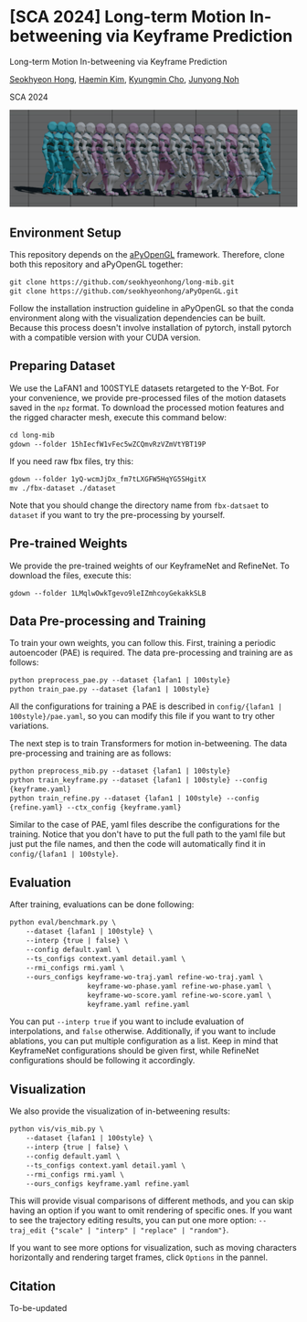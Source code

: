 # [SCA 2024] Long-term Motion In-betweening via Keyframe Prediction 

Long-term Motion In-betweening via Keyframe Prediction 

[Seokhyeon Hong](https://seokhyeonhong.github.io),
[Haemin Kim](https://www.linkedin.com/in/haem-k/),
[Kyungmin Cho](https://www.linkedin.com/in/kyungmin-cho-8ba02a208/),
[Junyong Noh](https://scholar.google.com/citations?user=u75_aBgAAAAJ&hl=en)

SCA 2024

![teaser](assets/teaser.png)

## Environment Setup
This repository depends on the [aPyOpenGL](https://github.com/seokhyeonhong/aPyOpenGL) framework.
Therefore, clone both this repository and aPyOpenGL together:
```
git clone https://github.com/seokhyeonhong/long-mib.git
git clone https://github.com/seokhyeonhong/aPyOpenGL.git
```
Follow the installation instruction guideline in aPyOpenGL so that the conda environment along with the visualization dependencies can be built.
Because this process doesn't involve installation of pytorch, install pytorch with a compatible version with your CUDA version.

## Preparing Dataset
We use the LaFAN1 and 100STYLE datasets retargeted to the Y-Bot.
For your convenience, we provide pre-processed files of the motion datasets saved in the ```npz``` format.
To download the processed motion features and the rigged character mesh, execute this command below:
```
cd long-mib
gdown --folder 15hIecfW1vFec5wZCQmvRzVZmVtYBT19P
```

If you need raw fbx files, try this:
```
gdown --folder 1yQ-wcmJjDx_fm7tLXGFW5HqYG5SHgitX
mv ./fbx-dataset ./dataset
```
Note that you should change the directory name from ```fbx-datsaet``` to ```dataset``` if you want to try the pre-processing by yourself.

## Pre-trained Weights
We provide the pre-trained weights of our KeyframeNet and RefineNet.
To download the files, execute this:
```
gdown --folder 1LMqlwOwkTgevo9leIZmhcoyGekakkSLB
```

## Data Pre-processing and Training
To train your own weights, you can follow this.
First, training a periodic autoencoder (PAE) is required.
The data pre-processing and training are as follows:
```
python preprocess_pae.py --dataset {lafan1 | 100style}
python train_pae.py --dataset {lafan1 | 100style}
```
All the configurations for training a PAE is described in ```config/{lafan1 | 100style}/pae.yaml```, so you can modify this file if you want to try other variations.

The next step is to train Transformers for motion in-betweening.
The data pre-processing and training are as follows:
```
python preprocess_mib.py --dataset {lafan1 | 100style}
python train_keyframe.py --dataset {lafan1 | 100style} --config {keyframe.yaml}
python train_refine.py --dataset {lafan1 | 100style} --config {refine.yaml} --ctx_config {keyframe.yaml}
```
Similar to the case of PAE, yaml files describe the configurations for the training.
Notice that you don't have to put the full path to the yaml file but just put the file names, and then the code will automatically find it in ```config/{lafan1 | 100style}```.

## Evaluation
After training, evaluations can be done following:
```
python eval/benchmark.py \
    --dataset {lafan1 | 100style} \
    --interp {true | false} \
    --config default.yaml \
    --ts_configs context.yaml detail.yaml \
    --rmi_configs rmi.yaml \
    --ours_configs keyframe-wo-traj.yaml refine-wo-traj.yaml \
                   keyframe-wo-phase.yaml refine-wo-phase.yaml \
                   keyframe-wo-score.yaml refine-wo-score.yaml \
                   keyframe.yaml refine.yaml
```
You can put ```--interp true``` if you want to include evaluation of interpolations, and ```false``` otherwise.
Additionally, if you want to include ablations, you can put multiple configuration as a list.
Keep in mind that KeyframeNet configurations should be given first, while RefineNet configurations should be following it accordingly.

## Visualization
We also provide the visualization of in-betweening results:
```
python vis/vis_mib.py \
    --dataset {lafan1 | 100style} \
    --interp {true | false} \
    --config default.yaml \
    --ts_configs context.yaml detail.yaml \
    --rmi_configs rmi.yaml \
    --ours_configs keyframe.yaml refine.yaml
```
This will provide visual comparisons of different methods, and you can skip having an option if you want to omit rendering of specific ones.
If you want to see the trajectory editing results, you can put one more option: ```--traj_edit {"scale" | "interp" | "replace" | "random"}```.

If you want to see more options for visualization, such as moving characters horizontally and rendering target frames, click ```Options``` in the pannel.

## Citation
To-be-updated